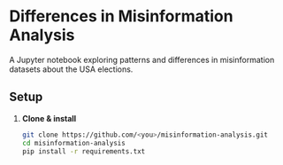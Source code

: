 # Differences in Misinformation Analysis

A Jupyter notebook exploring patterns and differences in misinformation datasets about the USA elections.

## Setup

1. **Clone & install**  
   ```bash
   git clone https://github.com/<you>/misinformation-analysis.git
   cd misinformation-analysis
   pip install -r requirements.txt
